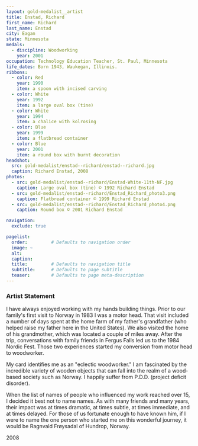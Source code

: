 ```yaml
---
layout: gold-medalist__artist
title: Enstad, Richard
first_name: Richard
last_name: Enstad
city: Eagan
state: Minnesota
medals: 
  - discipline: Woodworking
    year: 2001
occupation: Technology Education Teacher, St. Paul, Minnesota
life_dates: Born 1943, Waukegan, Illinois.
ribbons:
  - color: Red
    year: 1990
    item: a spoon with incised carving
  - color: White
    year: 1992
    item: a large oval box (tine)
  - color: White
    year: 1994
    item: a chalice with kolrosing
  - color: Blue
    year: 1999
    item: a flatbread container
  - color: Blue
    year: 2001
    item: a round box with burnt decoration
headshot:
  src: gold-medalist/enstad--richard/enstad--richard.jpg
  caption: Richard Enstad, 2008
photos:
  - src: gold-medalist/enstad--richard/Enstad-White-11th-NF.jpg
    caption: Large oval box (tine) © 1992 Richard Enstad
  - src: gold-medalist/enstad--richard/Enstad_Richard_photo3.png
    caption: Flatbread container © 1999 Richard Enstad
  - src: gold-medalist/enstad--richard/Enstad_Richard_photo4.png
    caption: Round box © 2001 Richard Enstad

navigation:
  exclude: true

pagelist:
  order:         # Defaults to navigation order  
  image: ~
  alt:
  caption:
  title:         # Defaults to navigation title
  subtitle:      # Defaults to page subtitle
  teaser:        # Defaults to page meta-description  
---
```

### Artist Statement

I have always enjoyed working with my hands building things. Prior to our family's first visit to Norway in 1983 I was a motor head. That visit included a number of days spent at the home farm of my father's grandfather (who helped raise my father here in the United States). We also visited the home of his grandmother, which was located a couple of miles away. After the trip, conversations with family friends in Fergus Falls led us to the 1984 Nordic Fest. Those two experiences started my conversion from motor head to woodworker.

My card identifies me as an "eclectic woodworker." I am fascinated by the incredible variety of wooden objects that can fall into the realm of a wood-based society such as Norway. I happily suffer from P.D.D. (project deficit disorder).

When the list of names of people who influenced my work reached over 15, I decided it best not to name names. As with many friends and many years, their impact was at times dramatic, at times subtle, at times immediate, and at times delayed. For those of us fortunate enough to have known him, if I were to name the one person who started me on this wonderful journey, it would be Ragnvald Frøysadal of Hundrop, Norway. 

2008